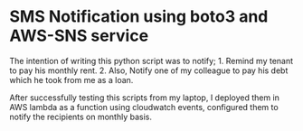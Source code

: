 # SMS Notification using boto3 and AWS-SNS service
The intention of writing this python script was to notify;
	1. Remind my tenant to pay his monthly rent.
	2. Also, Notify one of my colleague to pay his debt which he took from me as a loan.

After successfully testing this scripts from my laptop, I deployed them in AWS lambda as a function
using cloudwatch events, configured them to notify the recipients on monthly basis.
